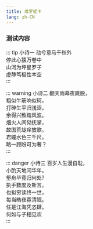 ```yaml
---
title: 维罗妮卡
lang: zh-CN
---
```


### 测试内容 ###

::: tip 小诗一
动兮意马千秋外  
停此心猿万卷中  
山河为坪星罗子  
虚静笃极性本空  
:::

::: warning 小诗二
翻天雨幕夜跳脱，  
粗似牛筋响似珂。  
打碎生平归浅涩，  
余得兴致踏风波。  
烟火人间恸抚掌，  
故国荒垅痒放歌。  
君瞳水色三千尺，  
略一顾盼可为奢？  
:::

::: danger 小诗三
百岁人生漫自耽，  
小酌天地问华年。  
壑舟毕竟归何处?  
执手数度及斯言。  
也拟穷读终一世，  
每当皓夜寡清眠。  
任是江海凭恣肆，  
何如与子相见欢  
:::
